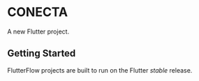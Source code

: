 # CONECTA

A new Flutter project.

## Getting Started

FlutterFlow projects are built to run on the Flutter _stable_ release.
